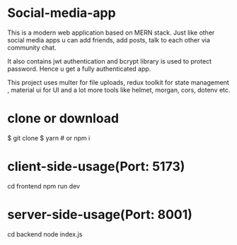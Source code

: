 # Social-media-app

This is a modern web application based on MERN stack. Just like other social media apps u can add friends, add posts, talk to each other via community chat.

It also contains jwt authentication and bcrypt library is used to protect password. Hence u get a fully authenticated app.

This project uses multer for file uploads, redux toolkit for state management , material ui for UI and a lot more tools like helmet, morgan, cors, dotenv etc.

# clone or download
$ git clone 
$ yarn # or npm i

# client-side-usage(Port: 5173)
cd frontend 
npm run dev

# server-side-usage(Port: 8001)
cd backend
node index.js


